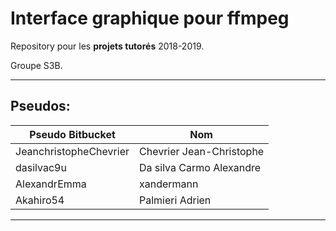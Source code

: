 # Interface graphique pour ffmpeg

Repository pour les **projets tutorés** 2018-2019.

Groupe S3B.

------------------------------------------------------------------------
## Pseudos:

| Pseudo Bitbucket                         | Nom                       |
| -----------------------------------------|---------------------------|
| JeanchristopheChevrier                   | Chevrier Jean-Christophe  |
| dasilvac9u                               | Da silva Carmo Alexandre  |
| AlexandrEmma | xandermann                | Hublau Alexandre          |
| Akahiro54                                | Palmieri Adrien           |

------------------------------------------------------------------------
